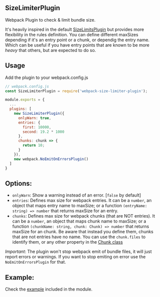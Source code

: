 ## SizeLimiterPlugin

Webpack Plugin to check & limit bundle size.

It's heavily inspired in the default [SizeLimitsPlugin](https://github.com/webpack/webpack/blob/ec39460deb876eda38f266b0964a1d19a7103089/lib/performance/SizeLimitsPlugin.js) but provides more flexibility in the rules definition. You can define different maxSizes depending if it's an entry point or a chunk, or dependig the entry name. Which can be useful if you have entry points that are known to be more *heavy* that others, but are expected to do so.

## Usage

Add the plugin to your webpack.config.js

```js
// webpack.config.js
const SizeLimiterPlugin = require('webpack-size-limiter-plugin');

module.exports = {
  ...
  plugins: [
    new SizeLimiterPlugin({
      onlyWarn: true,
      entries: {
        first: 10000,
        second: 19.2 * 1000
      },
      chunks: chunk => {
        return 10;
      }
    }),
    new webpack.NoEmitOnErrorsPlugin()
  ]
}

```

## Options:

 * `onlyWarn`: Show a warning instead of an error. [`false` by default]
 * `entries`: Defines max size for webpack entries. It can be a `number`,
 an object that maps entry name to maxSize; or a function `(entryName: string) => number`
 that returns maxSize for an entry.
 * `chunks`: Defines max size for webpack chunks (that are NOT entries). It can be a `number`,
 an object that maps chunk name to maxSize; or a function `(chunkName: string, chunk: Chunk) => number`
 that returns maxSize for an chunk. Be aware that instead you define them, chunks that are not entries
 have no name. You can use the `chunk.files` to identify them, or any other property in the [Chunk class](https://github.com/webpack/webpack/blob/ec39460deb876eda38f266b0964a1d19a7103089/lib/Chunk.js)

*Important*: The plugin won't stop webpack emit of bundle files, it will just report errors or warnings. If you
want to stop emiting on error use the `NoEmitOnErrorsPlugin` for that.

## Example:

Check the [example](./example/webpack.config.js) included in the module.